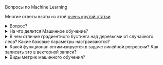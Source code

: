 Вопросы по Machine Learning

Многие ответы взяты из этой [очень крутой статьи](https://vas3k.ru/blog/machine_learning/)
<details>
<summary>Вопрос?</summary>
<div> <br />
	Тело ответаа
	<p></p>
	<b></b>

</div>
</details>


<details>
<summary>На что делится Машинное обучение?</summary>
<div> <br />
	<img width=650 src="https://github.com/Lisstrange/interviews/blob/master/images/7ry.jpg" alt="bench">
</div>
</details>

<details>
<summary>В чем отличие градиентного бустинга над деревьями от случайного леса? Какие базовые параметры настраиваются?</summary>
<div> <br />
  
Оба алгоритма являются ансамблями, но реализуют разные подходы: бустинг и беггинг соотвествтенно.  

 **Ансамбль** - набор из моделей, решающих одну задачу, результаты работы которых компонуются так, чтобы повысить эффективность и точность, в сравнении с прогнозом одной модели.  
 
 **Бустинг** - подход, при котором модели обучаются последовательно.  
 Эта техника использует идею о том, что следующая модель будет учится на ошибках предыдущей. Они имеют неравную вероятность появления в последующих моделях, и чаще появятся те, что дают наибольшую ошибку. Обучающая выборка на каждой итерации определяется, исходя из ошибок классификации на предыдущих итерациях. Из-за того, что предсказатели обучаются на ошибках, совершенных предыдущими, требуется меньше времени для того, чтобы добраться до реального ответа. 
	
  Плюсы: быстрый и точный
	
  Минусы: переобучается и не параллелится
	<img width=550 src="https://github.com/Lisstrange/interviews/blob/master/images/boosting.jpg" alt="bench">
	
	
 **Беггинг** - подход, при котором несколько базовых моделей обучаются параллельно на различных подвыборках, и на различных признаках. Результаты обучения всех моделей усредняются.  
 Эффективность бэггинга достигается благодаря тому, что базовые алгоритмы, обученные по различным подвыборкам, получаются достаточно различными, и их ошибки взаимно компенсируются при голосовании, а также за счёт того, что объекты-выбросы могут не попадать в некоторые обучающие подвыборки. Случайный лес - беггинг, в основе которого лежат модели деревьев решений.
	
  Плюсы: довольно точен, устойчив к выбросам
	
  Минусы: очень большой размер моделей, которые получаются в результате
		<img width=550 src="https://github.com/Lisstrange/interviews/blob/master/images/bagging.jpg" alt="bench">
  
  Безовые параметры зависят от типа решаемой задачи (классификация, регрессия) и выбранной базовой модели. Основной общий параметр - число деревьев и их глубина. 
</div>
</details>



<details>
<summary>Какой функционал оптимизируется в задаче линейной регрессии? Как записать это в векторной записи?</summary>
<div> <br />
	<p></p>
	<b></b>

<img width=400 src="https://github.com/Lisstrange/interviews/blob/master/images/extra.jpg" alt="bench">
<p>Напомню, что <b>линейная регрессия</b> - это метод восстановления зависимости между двумя переменными. Её оптимизация сводится к (* [максимизации прадоподобия](https://ru.wikipedia.org/wiki/%D0%9C%D0%B5%D1%82%D0%BE%D0%B4_%D0%BC%D0%B0%D0%BA%D1%81%D0%B8%D0%BC%D0%B0%D0%BB%D1%8C%D0%BD%D0%BE%D0%B3%D0%BE_%D0%BF%D1%80%D0%B0%D0%B2%D0%B4%D0%BE%D0%BF%D0%BE%D0%B4%D0%BE%D0%B1%D0%B8%D1%8F)* ), что эквивалентно минимизации среднеквадратичной ошибки (MSE), которая широко используется в реальных задачах.  </p>
<img width=400 src="https://github.com/Lisstrange/interviews/blob/master/images/vector_mse.jpeg" alt="bench">

</div>
</details>




<details>
<summary>Виды метрик машинного обучения?</summary>
<div> <br />
	<p></p>
	<b></b>
  
<b>Классификация:</b>
  * accuracy
  * precision 
  * recall
  * F-measure
  * AUC-ROC и AUC-PR
  * Logistic Loss (*Данная метрика нечасто выступает в бизнес-требованиях, но часто — в задачах на kaggle. [Крутая статья](https://dyakonov.org/2018/03/12/%d0%bb%d0%be%d0%b3%d0%b8%d1%81%d1%82%d0%b8%d1%87%d0%b5%d1%81%d0%ba%d0%b0%d1%8f-%d1%84%d1%83%d0%bd%d0%ba%d1%86%d0%b8%d1%8f-%d0%be%d1%88%d0%b8%d0%b1%d0%ba%d0%b8/#more-6139)* )  
  
<b>Регрессия</b>
  * MSE
  * R<sup><small>2</small></sup> ([Коэффициент детерминации](https://ru.wikipedia.org/wiki/%D0%9A%D0%BE%D1%8D%D1%84%D1%84%D0%B8%D1%86%D0%B8%D0%B5%D0%BD%D1%82_%D0%B4%D0%B5%D1%82%D0%B5%D1%80%D0%BC%D0%B8%D0%BD%D0%B0%D1%86%D0%B8%D0%B8))
  * MAE
  * Квантильная ошибка (*нормальных мануалов не нашел, в двух словах - сильнее штрафует за недопрогноз, чем за перепрогноз*)
  
<b>Кластеризация</b>(*почитать можно [тут](https://habr.com/ru/company/ods/blog/325654/)*)
  * Adjusted Rand Index (ARI)
  * Adjusted Mutual Information (AMI)
  * Homogenity
  * Completeness
  * V-measure
  * Silhouette
</div>
</details>






